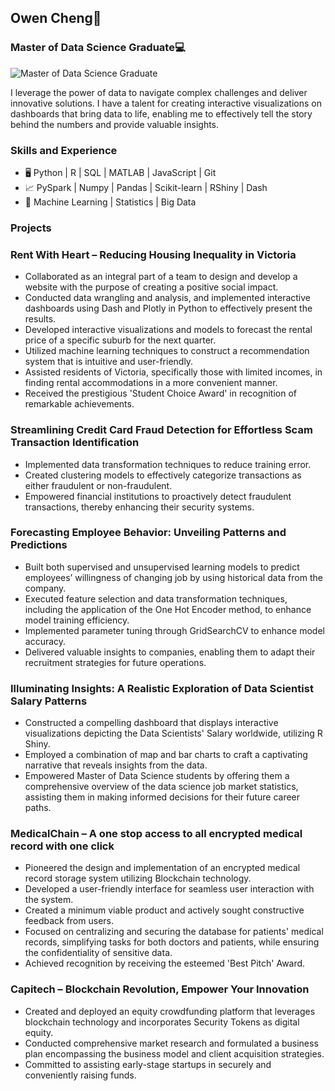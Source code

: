 ## Owen Cheng🦒
### Master of Data Science Graduate💻
![Master of Data Science Graduate](https://media.licdn.com/dms/image/D5616AQEDQ-ZwA03kgA/profile-displaybackgroundimage-shrink_350_1400/0/1685518813252?e=1691020800&v=beta&t=HnLsWHzcEPZZgdZEqEsZkegMuL7caMfdGRH0UiZE2h0)

I leverage the power of data to navigate complex challenges and deliver innovative solutions. I have a talent for creating interactive visualizations on dashboards that bring data to life, enabling me to effectively tell the story behind the numbers and provide valuable insights.

### Skills and Experience
* 🖥️ Python | R | SQL | MATLAB | JavaScript | Git
* 📈 PySpark | Numpy | Pandas | Scikit-learn | RShiny | Dash
* 🧮 Machine Learning | Statistics | Big Data

### Projects
### Rent With Heart – Reducing Housing Inequality in Victoria
* Collaborated as an integral part of a team to design and develop a website with the purpose of creating a positive social impact.
* Conducted data wrangling and analysis, and implemented interactive dashboards using Dash and Plotly in Python to effectively present the results.
* Developed interactive visualizations and models to forecast the rental price of a specific suburb for the next quarter.
* Utilized machine learning techniques to construct a recommendation system that is intuitive and user-friendly.
* Assisted residents of Victoria, specifically those with limited incomes, in finding rental accommodations in a more convenient manner.
* Received the prestigious 'Student Choice Award' in recognition of remarkable achievements.

### Streamlining Credit Card Fraud Detection for Effortless Scam Transaction Identification
* Implemented data transformation techniques to reduce training error.
* Created clustering models to effectively categorize transactions as either fraudulent or non-fraudulent.
* Empowered financial institutions to proactively detect fraudulent transactions, thereby enhancing their security systems.

### Forecasting Employee Behavior: Unveiling Patterns and Predictions
* Built both supervised and unsupervised learning models to predict employees’ willingness of changing job by using historical data from the company.
* Executed feature selection and data transformation techniques, including the application of the One Hot Encoder method, to enhance model training efficiency.
* Implemented parameter tuning through GridSearchCV to enhance model accuracy.
* Delivered valuable insights to companies, enabling them to adapt their recruitment strategies for future operations.

### Illuminating Insights: A Realistic Exploration of Data Scientist Salary Patterns 
* Constructed a compelling dashboard that displays interactive visualizations depicting the Data Scientists' Salary worldwide, utilizing R Shiny.
* Employed a combination of map and bar charts to craft a captivating narrative that reveals insights from the data.
* Empowered Master of Data Science students by offering them a comprehensive overview of the data science job market statistics, assisting them in making informed decisions for their future career paths.

### MedicalChain – A one stop access to all encrypted medical record with one click
* Pioneered the design and implementation of an encrypted medical record storage system utilizing Blockchain technology.
* Developed a user-friendly interface for seamless user interaction with the system.
* Created a minimum viable product and actively sought constructive feedback from users.
* Focused on centralizing and securing the database for patients' medical records, simplifying tasks for both doctors and patients, while ensuring the confidentiality of sensitive data.
* Achieved recognition by receiving the esteemed 'Best Pitch' Award.

### Capitech – Blockchain Revolution, Empower Your Innovation
* Created and deployed an equity crowdfunding platform that leverages blockchain technology and incorporates Security Tokens as digital equity.
* Conducted comprehensive market research and formulated a business plan encompassing the business model and client acquisition strategies.
* Committed to assisting early-stage startups in securely and conveniently raising funds.
